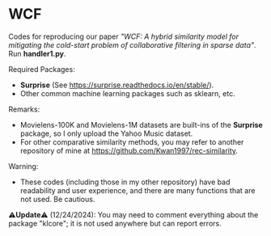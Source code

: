 # WCF
Codes for reproducing our paper *"WCF: A hybrid similarity model for mitigating the cold-start problem of collaborative filtering in sparse data"*. Run **handler1.py**.

Required Packages:
- **Surprise** (See https://surprise.readthedocs.io/en/stable/).
- Other common machine learning packages such as sklearn, etc.

Remarks:
- Movielens-100K and Movielens-1M datasets are built-ins of the **Surprise** package, so I only upload the Yahoo Music dataset.
- For other comparative similarity methods, you may refer to another repository of mine at https://github.com/Kwan1997/rec-similarity.

Warning:
- These codes (including those in my other repository) have bad readability and user experience, and there are many functions that are not used. Be cautious.

⚠️**Update**⚠️ (12/24/2024): You may need to comment everything about the package "klcore"; it is not used anywhere but can report errors.
